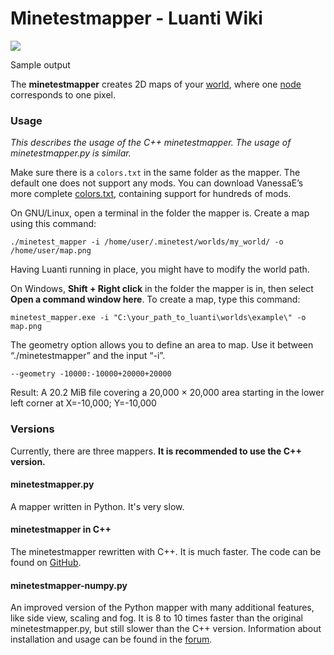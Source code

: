 # Minetestmapper - Luanti Wiki
[![](https://wiki.luanti.org/images/4/46/Screenshot_minetestmapper.png)](https://wiki.luanti.org/File:Screenshot_minetestmapper.png)

Sample output

The **minetestmapper** creates 2D maps of your [world](https://wiki.luanti.org/Maps "Maps"), where one [node](https://wiki.luanti.org/Nodes "Nodes") corresponds to one pixel.

### Usage

_This describes the usage of the C++ minetestmapper. The usage of minetestmapper.py is similar._

Make sure there is a `colors.txt` in the same folder as the mapper. The default one does not support any mods. You can download VanessaE’s more complete [colors.txt](http://daconcepts.com/vanessa/hobbies/minetest/colors.txt), containing support for hundreds of mods.

On GNU/Linux, open a terminal in the folder the mapper is. Create a map using this command:

```
./minetest_mapper -i /home/user/.minetest/worlds/my_world/ -o /home/user/map.png

```


Having Luanti running in place, you might have to modify the world path.

  
On Windows, **Shift + Right click** in the folder the mapper is in, then select **Open a command window here**. To create a map, type this command:

```
minetest_mapper.exe -i "C:\your_path_to_luanti\worlds\example\" -o map.png

```


  
The geometry option allows you to define an area to map. Use it between “./minetestmapper” and the input “-i”.

```
--geometry -10000:-10000+20000+20000

```


Result: A 20.2 MiB file covering a 20,000 × 20,000 area starting in the lower left corner at X=-10,000; Y=-10,000

### Versions

Currently, there are three mappers. **It is recommended to use the C++ version.**

#### minetestmapper.py

A mapper written in Python. It's very slow.

#### minetestmapper in C++

The minetestmapper rewritten with C++. It is much faster. The code can be found on [GitHub](https://github.com/minetest/minetestmapper).

#### minetestmapper-numpy.py

An improved version of the Python mapper with many additional features, like side view, scaling and fog. It is 8 to 10 times faster than the original minetestmapper.py, but still slower than the C++ version. Information about installation and usage can be found in the [forum](https://forum.minetest.net/viewtopic.php?f=14&t=8730).
